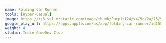 ```yaml
---
name: Folding Car Runner
tools: [Hyper-Casual]
image: https://is3-ssl.mzstatic.com/image/thumb/Purple124/v4/5c/2a/75/5c2a7531-8ac9-491a-a922-40d462a33ff4/AppIcon-0-0-1x_U007emarketing-0-0-0-7-0-0-sRGB-0-0-0-GLES2_U002c0-512MB-85-220-0-0.png/492x0w.webp
google_play_url: https://apps.apple.com/us/app/folding-car-runner/id1551929130
weight: 4
studio: Indie GameDev Club
---
```


